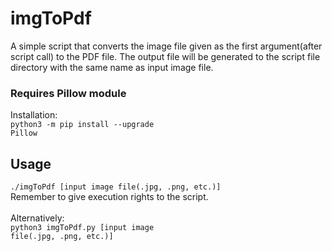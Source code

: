 # imgToPdf
A simple script that converts the image file given as the first argument(after script call) to the PDF file.
The output file will be generated to the script file directory with the same name as input image file.

### Requires Pillow module
Installation:<br>
<code>python3 -m pip install --upgrade Pillow</code>

## Usage
<code>./imgToPdf [input image file(.jpg, .png, etc.)]</code>
<br>Remember to give execution rights to the script.
<br><br>Alternatively:<br>
<code>python3 imgToPdf.py [input image file(.jpg, .png, etc.)]</code>
